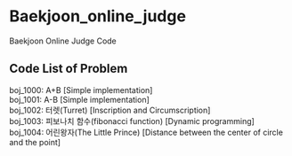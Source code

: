# Baekjoon_online_judge
Baekjoon Online Judge Code

## Code List of Problem
boj_1000: A+B [Simple implementation]  
boj_1001: A-B [Simple implementation]  
boj_1002: 터렛(Turret) [Inscription and Circumscription]  
boj_1003: 피보나치 함수(fibonacci function) [Dynamic programming]  
boj_1004: 어린왕자(The Little Prince) [Distance between the center of circle and the point]
